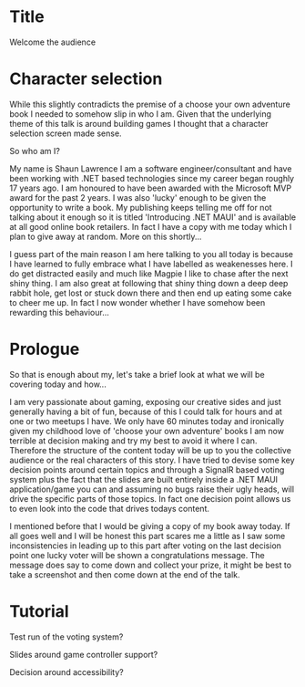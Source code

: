 ﻿
# Title

Welcome the audience

# Character selection

While this slightly contradicts the premise of a choose your own adventure book I needed to somehow slip in who I am. Given that the underlying theme of this talk is around building games I thought that a character selection screen made sense.

So who am I?

My name is Shaun Lawrence
I am a software engineer/consultant and have been working with .NET based technologies since my career began roughly 17 years ago.
I am honoured to have been awarded with the Microsoft MVP award for the past 2 years.
I was also 'lucky' enough to be given the opportunity to write a book. My publishing keeps telling me off for not talking about it enough so it is titled 'Introducing .NET MAUI' and is available at all good online book retailers.
In fact I have a copy with me today which I plan to give away at random. More on this shortly...

I guess part of the main reason I am here talking to you all today is because I have learned to fully embrace what I have labelled as weakenesses here.
I do get distracted easily and much like Magpie I like to chase after the next shiny thing.
I am also great at following that shiny thing down a deep deep rabbit hole, get lost or stuck down there and then end up eating some cake to cheer me up.
In fact I now wonder whether I have somehow been rewarding this behaviour...

# Prologue

So that is enough about my, let's take a brief look at what we will be covering today and how...

I am very passionate about gaming, exposing our creative sides and just generally having a bit of fun, because of this I could talk for hours and at one or two meetups I have.
We only have 60 minutes today and ironically given my childhood love of 'choose your own adventure' books I am now terrible at decision making and try my best to avoid it where I can.
Therefore the structure of the content today will be up to you the collective audience or the real characters of this story.
I have tried to devise some key decision points around certain topics and through a SignalR based voting system plus the fact that the slides are built entirely inside a .NET MAUI application/game
you can and assuming no bugs raise their ugly heads, will drive the specific parts of those topics. In fact one decision point allows us to even look into the code that drives todays content.

I mentioned before that I would be giving a copy of my book away today. If all goes well and I will be honest this part scares me a little as I saw some inconsistencies in leading up to this part
after voting on the last decision point one lucky voter will be shown a congratulations message. The message does say to come down and collect your prize, it might be best to take a screenshot and then come down
at the end of the talk.

# Tutorial

Test run of the voting system?

Slides around game controller support?

Decision around accessibility?

